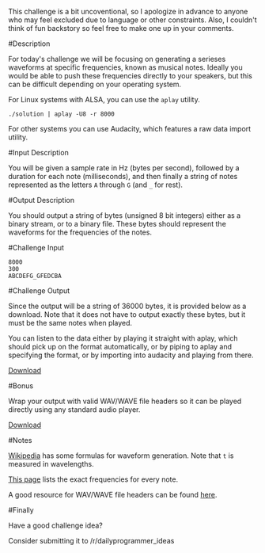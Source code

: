 This challenge is a bit uncoventional, so I apologize in advance to anyone who
may feel excluded due to language or other constraints. Also, I couldn't think
of fun backstory so feel free to make one up in your comments.

#Description

For today's challenge we will be focusing on generating a serieses waveforms
at specific frequencies, known as musical notes. Ideally you would be able to
push these frequencies directly to your speakers, but this can be difficult
depending on your operating system.

For Linux systems with ALSA, you can use the `aplay` utility.

    ./solution | aplay -U8 -r 8000

For other systems you can use Audacity,
which features a raw data import utility.

#Input Description

You will be given a sample rate in Hz (bytes per second), followed by a
duration for each note (milliseconds), and then finally a string of notes
represented as the letters `A` through `G` (and `_` for rest).

#Output Description

You should output a string of bytes (unsigned 8 bit integers) either as a
binary stream, or to a binary file. These bytes should represent the waveforms
for the frequencies of the notes.

#Challenge Input

    8000
    300
    ABCDEFG_GFEDCBA

#Challenge Output

Since the output will be a string of 36000 bytes, it is provided below as a
download. Note that it does not have to output exactly these bytes, but it
must be the same notes when played.

You can listen to the data either by playing it straight with aplay, which
should pick up on the format automatically, or by piping to aplay and
specifying the format, or by importing into audacity and playing from there.

[Download]()

#Bonus

Wrap your output with valid WAV/WAVE file headers so it can be played directly
using any standard audio player.

[Download]()

#Notes

[Wikipedia](https://en.wikipedia.org/wiki/Waveform) has some formulas for
waveform generation. Note that `t` is measured in wavelengths.

[This page](http://www.phy.mtu.edu/~suits/notefreqs.html) lists the exact
frequencies for every note.

A good resource for WAV/WAVE file headers can be found
[here](http://www.topherlee.com/software/pcm-tut-wavformat.html).

#Finally

Have a good challenge idea?

Consider submitting it to /r/dailyprogrammer_ideas
